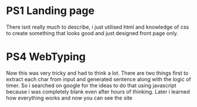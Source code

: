 ## 

# PS1 Landing page
There isnt really much to describe, i just utilised html and knowledge of css to create something 
that looks good and just designed front page only.

# PS4 WebTyping
Now this was very tricky and had to think a lot. There are two things first to extract each char from input and generated sentence along with the logic of timer.
So i searched on google for the ideas to do that using javascript because i was completely blank even after hours of thinking.
Later i learned how everything works and now you can see the site

